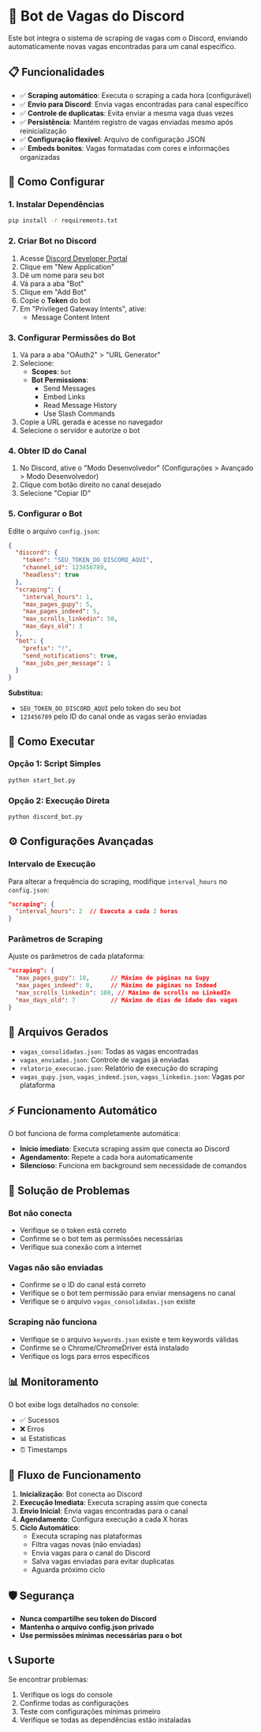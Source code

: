 # 🤖 Bot de Vagas do Discord

Este bot integra o sistema de scraping de vagas com o Discord, enviando automaticamente novas vagas encontradas para um canal específico.

## 📋 Funcionalidades

- ✅ **Scraping automático**: Executa o scraping a cada hora (configurável)
- ✅ **Envio para Discord**: Envia vagas encontradas para canal específico
- ✅ **Controle de duplicatas**: Evita enviar a mesma vaga duas vezes
- ✅ **Persistência**: Mantém registro de vagas enviadas mesmo após reinicialização
- ✅ **Configuração flexível**: Arquivo de configuração JSON
- ✅ **Embeds bonitos**: Vagas formatadas com cores e informações organizadas

## 🚀 Como Configurar

### 1. Instalar Dependências

```bash
pip install -r requirements.txt
```

### 2. Criar Bot no Discord

1. Acesse [Discord Developer Portal](https://discord.com/developers/applications)
2. Clique em "New Application"
3. Dê um nome para seu bot
4. Vá para a aba "Bot"
5. Clique em "Add Bot"
6. Copie o **Token** do bot
7. Em "Privileged Gateway Intents", ative:
   - Message Content Intent

### 3. Configurar Permissões do Bot

1. Vá para a aba "OAuth2" > "URL Generator"
2. Selecione:
   - **Scopes**: `bot`
   - **Bot Permissions**: 
     - Send Messages
     - Embed Links
     - Read Message History
     - Use Slash Commands
3. Copie a URL gerada e acesse no navegador
4. Selecione o servidor e autorize o bot

### 4. Obter ID do Canal

1. No Discord, ative o "Modo Desenvolvedor" (Configurações > Avançado > Modo Desenvolvedor)
2. Clique com botão direito no canal desejado
3. Selecione "Copiar ID"

### 5. Configurar o Bot

Edite o arquivo `config.json`:

```json
{
  "discord": {
    "token": "SEU_TOKEN_DO_DISCORD_AQUI",
    "channel_id": 123456789,
    "headless": true
  },
  "scraping": {
    "interval_hours": 1,
    "max_pages_gupy": 5,
    "max_pages_indeed": 5,
    "max_scrolls_linkedin": 50,
    "max_days_old": 3
  },
  "bot": {
    "prefix": "!",
    "send_notifications": true,
    "max_jobs_per_message": 1
  }
}
```

**Substitua:**
- `SEU_TOKEN_DO_DISCORD_AQUI` pelo token do seu bot
- `123456789` pelo ID do canal onde as vagas serão enviadas

## 🎯 Como Executar

### Opção 1: Script Simples
```bash
python start_bot.py
```

### Opção 2: Execução Direta
```bash
python discord_bot.py
```

## ⚙️ Configurações Avançadas

### Intervalo de Execução
Para alterar a frequência do scraping, modifique `interval_hours` no `config.json`:

```json
"scraping": {
  "interval_hours": 2  // Executa a cada 2 horas
}
```

### Parâmetros de Scraping
Ajuste os parâmetros de cada plataforma:

```json
"scraping": {
  "max_pages_gupy": 10,      // Máximo de páginas na Gupy
  "max_pages_indeed": 8,     // Máximo de páginas no Indeed
  "max_scrolls_linkedin": 100, // Máximo de scrolls no LinkedIn
  "max_days_old": 7          // Máximo de dias de idade das vagas
}
```

## 📁 Arquivos Gerados

- `vagas_consolidadas.json`: Todas as vagas encontradas
- `vagas_enviadas.json`: Controle de vagas já enviadas
- `relatorio_execucao.json`: Relatório de execução do scraping
- `vagas_gupy.json`, `vagas_indeed.json`, `vagas_linkedin.json`: Vagas por plataforma

## ⚡ Funcionamento Automático

O bot funciona de forma completamente automática:

- **Início imediato**: Executa scraping assim que conecta ao Discord
- **Agendamento**: Repete a cada hora automaticamente  
- **Silencioso**: Funciona em background sem necessidade de comandos

## 🐛 Solução de Problemas

### Bot não conecta
- Verifique se o token está correto
- Confirme se o bot tem as permissões necessárias
- Verifique sua conexão com a internet

### Vagas não são enviadas
- Confirme se o ID do canal está correto
- Verifique se o bot tem permissão para enviar mensagens no canal
- Verifique se o arquivo `vagas_consolidadas.json` existe

### Scraping não funciona
- Verifique se o arquivo `keywords.json` existe e tem keywords válidas
- Confirme se o Chrome/ChromeDriver está instalado
- Verifique os logs para erros específicos

## 📊 Monitoramento

O bot exibe logs detalhados no console:
- ✅ Sucessos
- ❌ Erros
- 📊 Estatísticas
- ⏰ Timestamps

## 🔄 Fluxo de Funcionamento

1. **Inicialização**: Bot conecta ao Discord
2. **Execução Imediata**: Executa scraping assim que conecta
3. **Envio Inicial**: Envia vagas encontradas para o canal
4. **Agendamento**: Configura execução a cada X horas
5. **Ciclo Automático**: 
   - Executa scraping nas plataformas
   - Filtra vagas novas (não enviadas)
   - Envia vagas para o canal do Discord
   - Salva vagas enviadas para evitar duplicatas
   - Aguarda próximo ciclo

## 🛡️ Segurança

- **Nunca compartilhe seu token do Discord**
- **Mantenha o arquivo config.json privado**
- **Use permissões mínimas necessárias para o bot**

## 📞 Suporte

Se encontrar problemas:
1. Verifique os logs do console
2. Confirme todas as configurações
3. Teste com configurações mínimas primeiro
4. Verifique se todas as dependências estão instaladas
